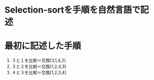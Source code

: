 # Selection-sortを手順を自然言語で記述

# 最初に記述した手順
1. ３と１を比較＝交換[3,1,4,2]
2. ３と２を比較＝交換[1,2,4,3]
3. ４と３を比較＝交換[1,2,3,4]
